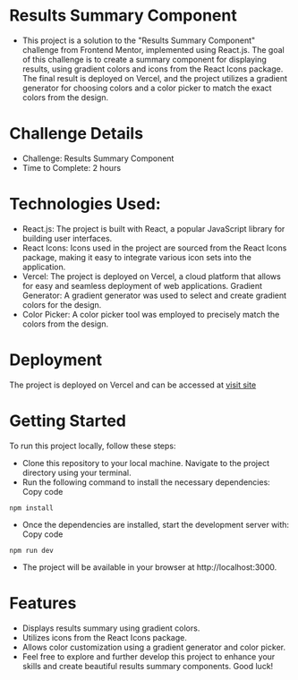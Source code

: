 # Results Summary Component
- This project is a solution to the "Results Summary Component" challenge from Frontend Mentor, implemented using React.js. The goal of this challenge is to create a summary component for displaying results, using gradient colors and icons from the React Icons package. The final result is deployed on Vercel, and the project utilizes a gradient generator for choosing colors and a color picker to match the exact colors from the design.

# Challenge Details
- Challenge: Results Summary Component
- Time to Complete: 2 hours
# Technologies Used:
- React.js: The project is built with React, a popular JavaScript library for building user interfaces.
- React Icons: Icons used in the project are sourced from the React Icons package, making it easy to integrate various icon sets into the application.
- Vercel: The project is deployed on Vercel, a cloud platform that allows for easy and seamless deployment of web applications.
Gradient Generator: A gradient generator was used to select and create gradient colors for the design.
- Color Picker: A color picker tool was employed to precisely match the colors from the design.
# Deployment
The project is deployed on Vercel and can be accessed at [visit site](https://results-summary-component-beige-five.vercel.app/)
# Getting Started
To run this project locally, follow these steps:
- Clone this repository to your local machine.
Navigate to the project directory using your terminal.
- Run the following command to install the necessary dependencies:
Copy code
```
npm install 
```
- Once the dependencies are installed, start the development server with:
Copy code
```
npm run dev
```
- The project will be available in your browser at http://localhost:3000.

# Features 
- Displays results summary using gradient colors.
- Utilizes icons from the React Icons package.
- Allows color customization using a gradient generator and color picker.
- Feel free to explore and further develop this project to enhance your skills and create beautiful results summary components. Good luck!
